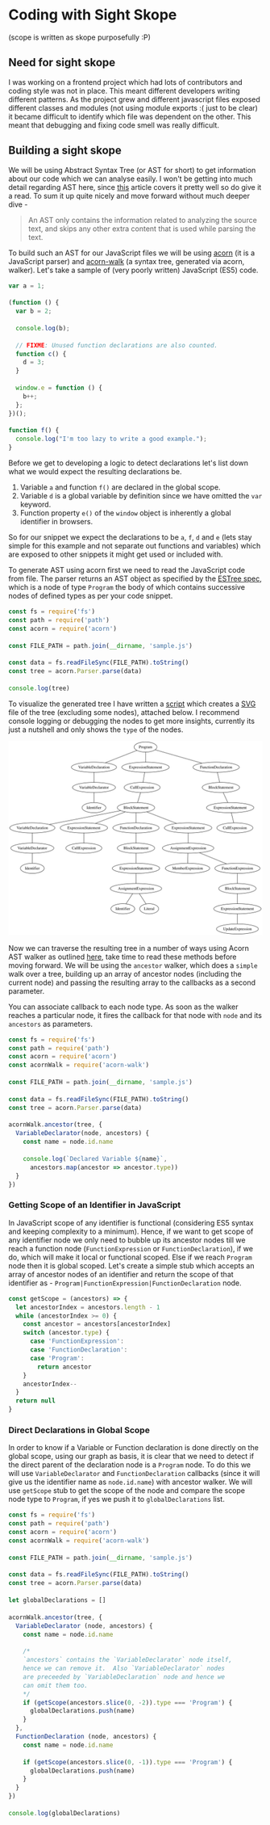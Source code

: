 # Coding with Sight Skope

(scope is written as skope purposefully :P)

## Need for sight skope

I was working on a frontend project which had lots of contributors and coding style was not in place. This meant different developers writing different patterns. As the project grew and different javascript files exposed different classes and modules (not using module exports :( just to be clear) it became difficult to identify which file was dependent on the other. This meant that debugging and fixing code smell was really difficult.

## Building a sight skope

We will be using Abstract Syntax Tree (or AST for short) to get information about our code which we can analyse easily. I won't be getting into much detail regarding AST here, since [this](https://medium.com/basecs/leveling-up-ones-parsing-game-with-asts-d7a6fc2400ff) article covers it pretty well so do give it a read. To sum it up quite nicely and move forward without much deeper dive -

> An AST only contains the information related to analyzing the source text, and skips any other extra content that is used while parsing the text.

To build such an AST for our JavaScript files we will be using [acorn](https://github.com/acornjs/acorn) (it is a JavaScript parser) and [acorn-walk](https://github.com/acornjs/acorn/tree/master/acorn-walk) (a syntax tree, generated via acorn, walker). Let's take a sample of (very poorly written) JavaScript (ES5) code.

```js
var a = 1;

(function () {
  var b = 2;

  console.log(b);

  // FIXME: Unused function declarations are also counted.
  function c() {
    d = 3;
  }

  window.e = function () {
    b++;
  };
})();

function f() {
  console.log("I'm too lazy to write a good example.");
}
```

Before we get to developing a logic to detect declarations let's list down what we would expect the resulting declarations be.

1. Variable `a` and function `f()` are declared in the global scope.
2. Variable `d` is a global variable by definition since we have omitted the `var` keyword.
3. Function property `e()` of the `window` object is inherently a global identifier in browsers.

So for our snippet we expect the declarations to be `a`, `f`, `d` and `e` (lets stay simple for this example and not separate out functions and variables) which are exposed to other snippets it might get used or included with.

To generate AST using acorn first we need to read the JavaScript code from file. The parser returns an AST object as specified by the [ESTree spec](https://github.com/estree/estree), which is a node of type `Program` the body of which contains successive nodes of defined types as per your code snippet.

```js
const fs = require('fs')
const path = require('path')
const acorn = require('acorn')

const FILE_PATH = path.join(__dirname, 'sample.js')

const data = fs.readFileSync(FILE_PATH).toString()
const tree = acorn.Parser.parse(data)

console.log(tree)
```

To visualize the generated tree I have written a [script](https://github.com/divyamamgai/skope/blob/master/test/createGraph.js) which creates a [SVG](https://raw.githubusercontent.com/divyamamgai/skope/master/article/images/fileGraph.svg?sanitize=true) file of the tree (excluding some nodes), attached below. I recommend console logging or debugging the nodes to get more insights, currently its just a nutshell and only shows the `type` of the nodes.

![AST Visualization](https://raw.githubusercontent.com/divyamamgai/skope/master/article/images/fileGraph.svg?sanitize=true)

Now we can traverse the resulting tree in a number of ways using Acorn AST walker as outlined [here](https://github.com/acornjs/acorn/tree/master/acorn-walk#interface), take time to read these methods before moving forward. We will be using the `ancestor` walker, which does a `simple` walk over a tree, building up an array of ancestor nodes (including the current node) and passing the resulting array to the callbacks as a second parameter.

You can associate callback to each node type. As soon as the walker reaches a particular node, it fires the callback for that node with `node` and its `ancestors` as parameters.

```js
const fs = require('fs')
const path = require('path')
const acorn = require('acorn')
const acornWalk = require('acorn-walk')

const FILE_PATH = path.join(__dirname, 'sample.js')

const data = fs.readFileSync(FILE_PATH).toString()
const tree = acorn.Parser.parse(data)

acornWalk.ancestor(tree, {
  VariableDeclarator(node, ancestors) {
    const name = node.id.name

    console.log(`Declared Variable ${name}`,
      ancestors.map(ancestor => ancestor.type))
  }
})
```

### Getting Scope of an Identifier in JavaScript

In JavaScript scope of any identifier is functional (considering ES5 syntax and keeping complexity to a minimum). Hence, if we want to get scope of any identifier node we only need to bubble up its ancestor nodes till we reach a function node (`FunctionExpression` or `FunctionDeclaration`), if we do, which will make it local or functional scoped. Else if we reach `Program` node then it is global scoped. Let's create a simple stub which accepts an array of ancestor nodes of an identifier and return the scope of that identifier as - `Program|FunctionExpression|FunctionDeclaration` node.

```js
const getScope = (ancestors) => {
  let ancestorIndex = ancestors.length - 1
  while (ancestorIndex >= 0) {
    const ancestor = ancestors[ancestorIndex]
    switch (ancestor.type) {
      case 'FunctionExpression':
      case 'FunctionDeclaration':
      case 'Program':
        return ancestor
    }
    ancestorIndex--
  }
  return null
}
```

### Direct Declarations in Global Scope

In order to know if a Variable or Function declaration is done directly on the global scope, using our graph as basis, it is clear that we need to detect if the direct parent of the declaration node is a `Program` node. To do this we will use `VariableDeclarator` and `FunctionDeclaration` callbacks (since it will give us the identifier name as `node.id.name`) with ancestor walker. We will use `getScope` stub to get the scope of the node and compare the scope node type to `Program`, if yes we push it to `globalDeclarations` list.

```js
const fs = require('fs')
const path = require('path')
const acorn = require('acorn')
const acornWalk = require('acorn-walk')

const FILE_PATH = path.join(__dirname, 'sample.js')

const data = fs.readFileSync(FILE_PATH).toString()
const tree = acorn.Parser.parse(data)

let globalDeclarations = []

acornWalk.ancestor(tree, {
  VariableDeclarator (node, ancestors) {
    const name = node.id.name

    /*
    `ancestors` contains the `VariableDeclarator` node itself,
    hence we can remove it.  Also `VariableDeclarator` nodes
    are preceeded by `VariableDeclaration` node and hence we
    can omit them too.
    */
    if (getScope(ancestors.slice(0, -2)).type === 'Program') {
      globalDeclarations.push(name)
    }
  },
  FunctionDeclaration (node, ancestors) {
    const name = node.id.name

    if (getScope(ancestors.slice(0, -1)).type === 'Program') {
      globalDeclarations.push(name)
    }
  }
})

console.log(globalDeclarations)
```
